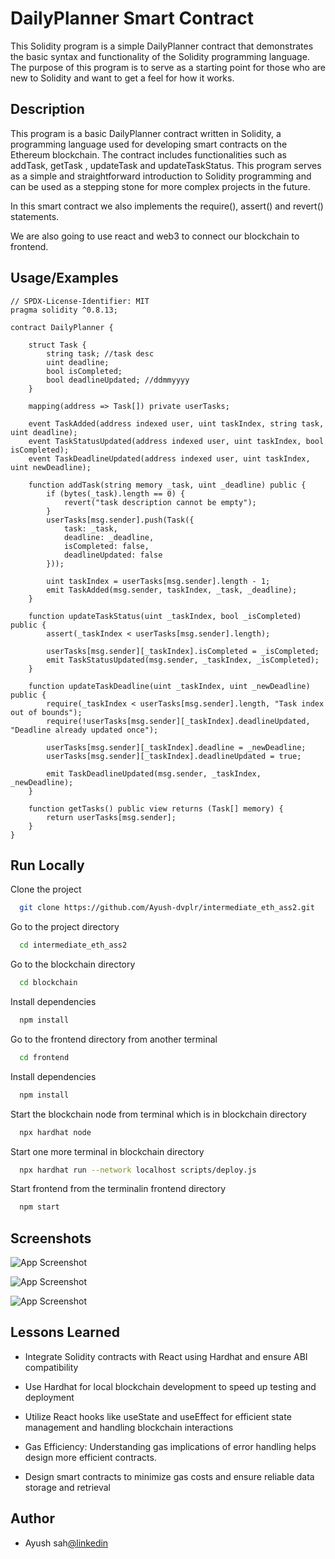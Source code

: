 # DailyPlanner Smart Contract

This Solidity program is a simple DailyPlanner contract that demonstrates the basic syntax and functionality of the Solidity programming language. The purpose of this program is to serve as a starting point for those who are new to Solidity and want to get a feel for how it works.

## Description

This program is a basic DailyPlanner contract written in Solidity, a programming language used for developing smart contracts on the Ethereum blockchain. The contract includes functionalities such as addTask, getTask , updateTask and updateTaskStatus. This program serves as a simple and straightforward introduction to Solidity programming and can be used as a stepping stone for more complex projects in the future.

In this smart contract we also implements the require(), assert() and revert() statements.

We are also going to use react and web3 to connect our blockchain to frontend.


## Usage/Examples

```solidity
// SPDX-License-Identifier: MIT
pragma solidity ^0.8.13;

contract DailyPlanner {

    struct Task {
        string task; //task desc
        uint deadline;
        bool isCompleted;
        bool deadlineUpdated; //ddmmyyyy
    }

    mapping(address => Task[]) private userTasks;

    event TaskAdded(address indexed user, uint taskIndex, string task, uint deadline);
    event TaskStatusUpdated(address indexed user, uint taskIndex, bool isCompleted);
    event TaskDeadlineUpdated(address indexed user, uint taskIndex, uint newDeadline);

    function addTask(string memory _task, uint _deadline) public {
        if (bytes(_task).length == 0) {
            revert("task description cannot be empty");
        }
        userTasks[msg.sender].push(Task({
            task: _task,
            deadline: _deadline,
            isCompleted: false,
            deadlineUpdated: false
        }));
        
        uint taskIndex = userTasks[msg.sender].length - 1;
        emit TaskAdded(msg.sender, taskIndex, _task, _deadline);
    }

    function updateTaskStatus(uint _taskIndex, bool _isCompleted) public {
        assert(_taskIndex < userTasks[msg.sender].length);

        userTasks[msg.sender][_taskIndex].isCompleted = _isCompleted;
        emit TaskStatusUpdated(msg.sender, _taskIndex, _isCompleted);
    }

    function updateTaskDeadline(uint _taskIndex, uint _newDeadline) public {
        require(_taskIndex < userTasks[msg.sender].length, "Task index out of bounds");
        require(!userTasks[msg.sender][_taskIndex].deadlineUpdated, "Deadline already updated once");

        userTasks[msg.sender][_taskIndex].deadline = _newDeadline;
        userTasks[msg.sender][_taskIndex].deadlineUpdated = true;
        
        emit TaskDeadlineUpdated(msg.sender, _taskIndex, _newDeadline);
    }

    function getTasks() public view returns (Task[] memory) {
        return userTasks[msg.sender];
    }
}

```


## Run Locally

Clone the project

```bash
  git clone https://github.com/Ayush-dvplr/intermediate_eth_ass2.git
```

Go to the project directory

```bash
  cd intermediate_eth_ass2
```

Go to the blockchain directory

```bash
  cd blockchain
```

Install dependencies

```bash
  npm install
```

Go to the frontend directory from another terminal

```bash
  cd frontend
```

Install dependencies

```bash
  npm install
```

Start the blockchain node from terminal which is in blockchain directory

```bash
  npx hardhat node
```

Start one more terminal in blockchain directory

```bash
  npx hardhat run --network localhost scripts/deploy.js
```

Start frontend from the terminalin frontend directory

```bash
  npm start
```
## Screenshots

![App Screenshot](https://res.cloudinary.com/dsprifizw/image/upload/v1719985348/homev2.png)

![App Screenshot](https://res.cloudinary.com/dsprifizw/image/upload/v1719985466/createv2.png)

![App Screenshot](https://res.cloudinary.com/dsprifizw/image/upload/v1719985686/editv2.png)


## Lessons Learned

- Integrate Solidity contracts with React using Hardhat and ensure ABI compatibility

- Use Hardhat for local blockchain development to speed up testing and deployment

- Utilize React hooks like useState and useEffect for efficient state management and handling blockchain interactions

- Gas Efficiency: Understanding gas implications of error handling helps design more efficient contracts.

- Design smart contracts to minimize gas costs and ensure reliable data storage and retrieval


## Author

- Ayush sah[@linkedin](https://www.linkedin.com/in/ayushsah404/)

